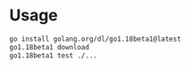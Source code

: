 # Usage

```bash
go install golang.org/dl/go1.18beta1@latest
go1.18beta1 download
go1.18beta1 test ./...
```